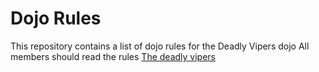 Dojo Rules
==========

This repository contains a list of dojo rules for the Deadly Vipers dojo
All members should read the rules
[The deadly vipers](https://github.com/deadlyvipers)

